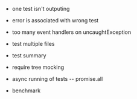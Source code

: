 - one test isn't outputing
- error is associated with wrong test
- too many event handlers on uncaughtException


- test multiple files
- test summary
- require tree mocking

- async running of tests
-- promise.all
- benchmark
